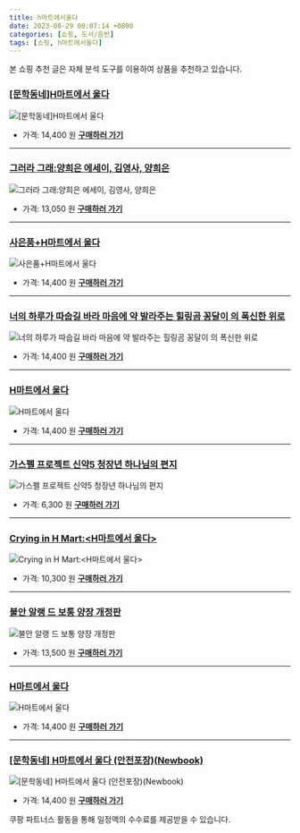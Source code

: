 ```yaml
---
title: h마트에서울다
date: 2023-08-29 00:07:14 +0800
categories: [쇼핑, 도서/음반]
tags: [쇼핑, h마트에서울다]
---
```

본 쇼핑 추천 글은 자체 분석 도구를 이용하여 상품을 추천하고 있습니다.
### [[문학동네]H마트에서 울다](https://link.coupang.com/re/AFFSDP?lptag=AF1030537&pageKey=6360269274&itemId=13424366618&vendorItemId=80678974775&traceid=V0-153-660bdddb6e21c1a6&requestid=20230907000714310091891964&token=31850C%7CMIXED)
![[문학동네]H마트에서 울다](https://ads-partners.coupang.com/image1/iR8FkGqBiGIQ9FC7iecwcX5-jzyfPeNQ7iAreGMKDgH62J4N1zeg1RZWKADnHcSxgX0lzD0EBz9K2co34ZQ4LPWcMgedjGKTwVyIosJPC5fWhW-l4P2R_CVU8JH8JtuQlAlT8zMwiMEc7W4uQLtLQ9dxWW0FYqPL5YBWDolACrPH4PjVxr13HqOQDQT4tl21399kDVJng_RioVbyplU1PpA6oIcPSmjrgzOMSp_dstLeCy7U7hQ4l8wk9atgzl-N-uYF8uzocgOxw_MclKjwr8w5)
- 가격: 14,400 원
[**구매하러 가기**](https://link.coupang.com/re/AFFSDP?lptag=AF1030537&pageKey=6360269274&itemId=13424366618&vendorItemId=80678974775&traceid=V0-153-660bdddb6e21c1a6&requestid=20230907000714310091891964&token=31850C%7CMIXED)
---
### [그러라 그래:양희은 에세이, 김영사, 양희은](https://link.coupang.com/re/AFFSDP?lptag=AF1030537&pageKey=5342048328&itemId=7833814433&vendorItemId=75123596838&traceid=V0-153-9536d03dac573214&clickBeacon=q4GdFxHL3YsmnavdV%2FY9YyO8NUaJWrR27a9WSmYRrV6wsHMGEeo83s%2BTUzYrcBDGqO6nVJ%2BBQusIh6iENl%2Fv%2FrM7m5c0%2Bc752ZASwQpP%2BUqVWmpKRHcqq%2FVN6mbB4lna6yI52G7iYAsTLmEVTfsl2u3TThaqIxI5sjH7ou4hnk4l60WqXJinZU25C1uH7Ypn9mu5vfvuWbgn00v5R7iTGR0AdhmbvC57K%2BHdmnDEBiYzKtPa5fWwhfshJak4e61AYFSOIMF9m6BV7XIIeHn7%2Bhknt91fOir%2FNTmc8ZVI7tDcu6YSm7FSvHTjQTVBymx%2F38KIucdmfZ5Dt%2BMSF8wDWTqTdEIC0156b4PpKOUKJimZkTY0uKH9oSE59qwfq0N%2FzO32ufR%2F4bGeh4%2F6TQAhUrqBoiSCWOzlrspqDK6xKEjAAniWE3hfZcfqwVGGsU91sxzPqu%2FP2Rj207ZDKag43wkUbJ7CmNHnExpV5bTuirD67K9xoWBVLt4EQtJGpw2aMyxPNR0f5WrOkNB7cSjUOMjEGpW53R%2BWB2tYM9toILrQsCbCjGVrtWX218dp3qx3DHIVxXaFZI5lF6lBds8bx5sT18KWDh1ZpE7P5dYjhP%2FnXh%2BTv5zBnIFdtJ8vPTb7GGlZ91nmb6Ejm31nuyXUYamxhF8w72xNHz%2B3jSDvQxJ4rwShCOUTnVOTGqKcZkJ5sI%2FyNUPaBXTT42XhsR5cDeZoEGHLqFrY2RP3g61r6AcDNFKH6WBbEPEiWxjkQGz1rthphNtKpXDUXVChsAH%2FLeGUEzqA7P%2BFGyGYYvN4fGe7FJ1szJyPuGXNsflJIgvLm0IZbA2Q9lHjgVjaUjMuViorfW7c0bPJIKPf23%2FC%2FHOmOj3nEVbhsku3qVfmaoEN&requestid=20230907000714310091891964&token=31850C%7CMIXED)
![그러라 그래:양희은 에세이, 김영사, 양희은](https://ads-partners.coupang.com/image1/5ZWvRE3eXgvSqHsS5biaTDJYi4d2qUs2B-vYz011kzg5SFkldh9M4u3Lb9zAdPIkHDfPJbRWrM-Yb2bvOydRllNAuollZCWaP3Rh9i9uPLhfW9PmjNTwvPYOIBuEbLidC8QDklt0F7C3ahzIkq0fPsq0DUlOamRV3FuUDd27sIKa3PFLk5Nyp2_tTSSFF3JnqX852DwWbpwmAWxVH8ya9vqRxFgoWvtT3j0O-BzzwPvKDuwZSQxPXyoh_rPd76SC8d5OrF_YxGhzT9NW5GWGEHKM_hhSFREHZDZ-RG2uflY7Kd6e)
- 가격: 13,050 원
[**구매하러 가기**](https://link.coupang.com/re/AFFSDP?lptag=AF1030537&pageKey=5342048328&itemId=7833814433&vendorItemId=75123596838&traceid=V0-153-9536d03dac573214&clickBeacon=q4GdFxHL3YsmnavdV%2FY9YyO8NUaJWrR27a9WSmYRrV6wsHMGEeo83s%2BTUzYrcBDGqO6nVJ%2BBQusIh6iENl%2Fv%2FrM7m5c0%2Bc752ZASwQpP%2BUqVWmpKRHcqq%2FVN6mbB4lna6yI52G7iYAsTLmEVTfsl2u3TThaqIxI5sjH7ou4hnk4l60WqXJinZU25C1uH7Ypn9mu5vfvuWbgn00v5R7iTGR0AdhmbvC57K%2BHdmnDEBiYzKtPa5fWwhfshJak4e61AYFSOIMF9m6BV7XIIeHn7%2Bhknt91fOir%2FNTmc8ZVI7tDcu6YSm7FSvHTjQTVBymx%2F38KIucdmfZ5Dt%2BMSF8wDWTqTdEIC0156b4PpKOUKJimZkTY0uKH9oSE59qwfq0N%2FzO32ufR%2F4bGeh4%2F6TQAhUrqBoiSCWOzlrspqDK6xKEjAAniWE3hfZcfqwVGGsU91sxzPqu%2FP2Rj207ZDKag43wkUbJ7CmNHnExpV5bTuirD67K9xoWBVLt4EQtJGpw2aMyxPNR0f5WrOkNB7cSjUOMjEGpW53R%2BWB2tYM9toILrQsCbCjGVrtWX218dp3qx3DHIVxXaFZI5lF6lBds8bx5sT18KWDh1ZpE7P5dYjhP%2FnXh%2BTv5zBnIFdtJ8vPTb7GGlZ91nmb6Ejm31nuyXUYamxhF8w72xNHz%2B3jSDvQxJ4rwShCOUTnVOTGqKcZkJ5sI%2FyNUPaBXTT42XhsR5cDeZoEGHLqFrY2RP3g61r6AcDNFKH6WBbEPEiWxjkQGz1rthphNtKpXDUXVChsAH%2FLeGUEzqA7P%2BFGyGYYvN4fGe7FJ1szJyPuGXNsflJIgvLm0IZbA2Q9lHjgVjaUjMuViorfW7c0bPJIKPf23%2FC%2FHOmOj3nEVbhsku3qVfmaoEN&requestid=20230907000714310091891964&token=31850C%7CMIXED)
---
### [사은품+H마트에서 울다](https://link.coupang.com/re/AFFSDP?lptag=AF1030537&pageKey=6420403765&itemId=13810183604&vendorItemId=81060469162&traceid=V0-153-e3f7d9b81925079a&requestid=20230907000714310091891964&token=31850C%7CMIXED)
![사은품+H마트에서 울다](https://ads-partners.coupang.com/image1/YHI1up847IaAskRLYARaVF8oD6sqRlFoPKREefCce_TvgKzRT8SgcQ-OLzITHyNDLzJu823wKk1G64otrN735fSGepluLNe73kzNul2UElRSHSjV2K_vC7-NOKtj_-QlAHatEH5XlmiTy_Pzsz-sN3GbfYtw_PG20ztwERNtd-hkGWhieNSFay9deJtDdVdecE2zFwpitM3T9qROTCRTub5pkmQK6xH887MabxGezCMEJVGm0sJmOnV-WHABL5Hsodcfp4sGHXuVuZGUoQGzdVVWEeUdotQtmKVzaRDKu5E=)
- 가격: 14,400 원
[**구매하러 가기**](https://link.coupang.com/re/AFFSDP?lptag=AF1030537&pageKey=6420403765&itemId=13810183604&vendorItemId=81060469162&traceid=V0-153-e3f7d9b81925079a&requestid=20230907000714310091891964&token=31850C%7CMIXED)
---
### [너의 하루가 따숩길 바라 마음에 약 발라주는 힐링곰 꽁달이 의 폭신한 위로](https://link.coupang.com/re/AFFSDP?lptag=AF1030537&pageKey=6979057101&itemId=17042688811&vendorItemId=84217485739&traceid=V0-153-51aeaebe27ceb9c9&clickBeacon=q4GdFxHL3YsmnavdV%2FY9YyO8NUaJWrR27a9WSmYRrV6wsHMGEeo83s%2BTUzYrcBDGqO6nVJ%2BBQusIh6iENl%2Fv%2FrM7m5c0%2Bc752ZASwQpP%2BUpUFWTfYErLW7Gemx%2BxH6QN6yI52G7iYAsTLmEVTfsl2gLR1jIooG6iEEBr77If8lMkeWjbP54vGNdJ7q6BRztN9mu5vfvuWbgn00v5R7iTGR0AdhmbvC57K%2BHdmnDEBiYzKtPa5fWwhfshJak4e61AJZQEfDtR8waV2R%2BYo9m3TAX7sAqT8X%2Bk345UYGX%2BghW4lW%2BGV3CafY%2F2%2BwwUAEbRYIbp%2BR8QRxu6nTCkSUGyY2lPxeodcZzWHJS1%2BMTeT%2BzHrehNqNor2fOKevwhqZ0CVPf0lAUYYE3P0XCFPMGKTlOR4SqUN2lJbkIX29Okaq5Vz1sSO5K1ziY1utMzs0rC2pbnh3Q9HbuoYG5jZRPpdxJklUTNHKklUb%2FGjfGbgcL8zM4tMexYb2oJE7eVCxaTuMZMrjgahhj5djo8wQU161hgKPdU%2FHMztA%2FoaFX8S1%2B%2F1O2C88A9c7zKYnazJ2bV8WRnzGt3GOBOiMDrjL6qVPZvwQHgPGNxmDbhytvQhkaPRv1fnMjCH%2B0CoONJdvkwaWYypoZkd7V0%2FjsUWGxObf%2BoAtbiDXtPh39QvIT7cRI83fgWhSPRUmA7NOIUhXivc0QQdj2iESIgi7j3q50qdzIWvsNAisrGhAcNhQn2xV0JO7cdcV7c7JxVlFCn97b0IkWOT0jlb%2FpaN%2Bt3k08%2Fs1MPWsaVzTjiS%2FGfZofBnCLoaKXwDOWnfzXJK7Zw0LUcogydlKx2cxqDE4uIBVCidDS9mWKErl%2FIPlG6kZC5OVO0rJz9ku1u2Gckitf96LRY&requestid=20230907000714310091891964&token=31850C%7CMIXED)
![너의 하루가 따숩길 바라 마음에 약 발라주는 힐링곰 꽁달이 의 폭신한 위로](https://ads-partners.coupang.com/image1/5U4zizGf8kgzVi0Y5ZCmHf54krWFTJF49JN0M6mgAiI6yqvackg45N7wHrGNOTHy6Zo42ErvgmNvumdh955s0V55zDV00V8A2CDOH8jB4Im2zJWHw_jZYhuWRp1IEx8j1gX_jbTAPnuo58iFYIfofCsnTnmiUXzUWM8sI9M0RMdGuBRUuGPagZQhoFJBwLvVkg1DLGOopg6jkvpVn3kzVc_C3jh31tt_NlS0IIve7LsuMmrV8kX6aI7ahmTH8bCV2YA5aS1Ts88IRt4C9mdWPO8vYtP-LZ0c793txbBrPTu87q1y)
- 가격: 14,400 원
[**구매하러 가기**](https://link.coupang.com/re/AFFSDP?lptag=AF1030537&pageKey=6979057101&itemId=17042688811&vendorItemId=84217485739&traceid=V0-153-51aeaebe27ceb9c9&clickBeacon=q4GdFxHL3YsmnavdV%2FY9YyO8NUaJWrR27a9WSmYRrV6wsHMGEeo83s%2BTUzYrcBDGqO6nVJ%2BBQusIh6iENl%2Fv%2FrM7m5c0%2Bc752ZASwQpP%2BUpUFWTfYErLW7Gemx%2BxH6QN6yI52G7iYAsTLmEVTfsl2gLR1jIooG6iEEBr77If8lMkeWjbP54vGNdJ7q6BRztN9mu5vfvuWbgn00v5R7iTGR0AdhmbvC57K%2BHdmnDEBiYzKtPa5fWwhfshJak4e61AJZQEfDtR8waV2R%2BYo9m3TAX7sAqT8X%2Bk345UYGX%2BghW4lW%2BGV3CafY%2F2%2BwwUAEbRYIbp%2BR8QRxu6nTCkSUGyY2lPxeodcZzWHJS1%2BMTeT%2BzHrehNqNor2fOKevwhqZ0CVPf0lAUYYE3P0XCFPMGKTlOR4SqUN2lJbkIX29Okaq5Vz1sSO5K1ziY1utMzs0rC2pbnh3Q9HbuoYG5jZRPpdxJklUTNHKklUb%2FGjfGbgcL8zM4tMexYb2oJE7eVCxaTuMZMrjgahhj5djo8wQU161hgKPdU%2FHMztA%2FoaFX8S1%2B%2F1O2C88A9c7zKYnazJ2bV8WRnzGt3GOBOiMDrjL6qVPZvwQHgPGNxmDbhytvQhkaPRv1fnMjCH%2B0CoONJdvkwaWYypoZkd7V0%2FjsUWGxObf%2BoAtbiDXtPh39QvIT7cRI83fgWhSPRUmA7NOIUhXivc0QQdj2iESIgi7j3q50qdzIWvsNAisrGhAcNhQn2xV0JO7cdcV7c7JxVlFCn97b0IkWOT0jlb%2FpaN%2Bt3k08%2Fs1MPWsaVzTjiS%2FGfZofBnCLoaKXwDOWnfzXJK7Zw0LUcogydlKx2cxqDE4uIBVCidDS9mWKErl%2FIPlG6kZC5OVO0rJz9ku1u2Gckitf96LRY&requestid=20230907000714310091891964&token=31850C%7CMIXED)
---
### [H마트에서 울다](https://link.coupang.com/re/AFFSDP?lptag=AF1030537&pageKey=6885121372&itemId=16511995265&vendorItemId=84035105386&traceid=V0-153-e9cdec6249935cb9&requestid=20230907000714310091891964&token=31850C%7CMIXED)
![H마트에서 울다](https://ads-partners.coupang.com/image1/SkhnZ1UUSMkBHGgjSpFYKPnMvdGodIaSdHC_M950JTAC4lisNVJ1rM7bJrT8LWIqC7SU715rLhP8SMRW4RZ2xtUyE6Fak7EApyTAD4EWxTYevNOLOHVt-eMpaGsdpT9biRwFfvG4dLCbEXT_9K9zl_H0K19DWh03xK1gt9XUsSGlkLLUq7RDtd3o-fVVOUXielXuBscz32G5bumzlyjb1D2-tZiYVocnv6Gqw0CJHaXskSLI_liWXHm27sZzUGC5If-p9DNRJSgIFMXPiwb0tTn4TADd8tOnI5GW6dYPCw==)
- 가격: 14,400 원
[**구매하러 가기**](https://link.coupang.com/re/AFFSDP?lptag=AF1030537&pageKey=6885121372&itemId=16511995265&vendorItemId=84035105386&traceid=V0-153-e9cdec6249935cb9&requestid=20230907000714310091891964&token=31850C%7CMIXED)
---
### [가스펠 프로젝트 신약5 청장년 하나님의 편지](https://link.coupang.com/re/AFFSDP?lptag=AF1030537&pageKey=6473284445&itemId=14138038443&vendorItemId=81384754453&traceid=V0-153-30c4639a61d698a9&clickBeacon=q4GdFxHL3YsmnavdV%2FY9YyO8NUaJWrR27a9WSmYRrV6wsHMGEeo83s%2BTUzYrcBDGqO6nVJ%2BBQusIh6iENl%2Fv%2FrM7m5c0%2Bc752ZASwQpP%2BUrxZ%2FuUFUD82YepxPbzqikV6yI52G7iYAsTLmEVTfsl2lgdQn%2F9SoWyDuijwMorfUa7k%2B9SWbiVd0Vq3Gi1UL9%2B9mu5vfvuWbgn00v5R7iTGR0AdhmbvC57K%2BHdmnDEBiYzKtPa5fWwhfshJak4e61AJZQEfDtR8waV2R%2BYo9m3TDZX5VRJsfKBEN0BWUh5i32Oyg854ceRu59inP9ILbMItiF%2FxCi%2FGGN9f%2B4ODFW55hYStLp%2BKiZNGdAuPpOzcggNNkM5iea58uSPO0Wyryr5Y9r0kHSDWAy5%2BL26rfRFu9sL2DN0lWnAgPhpUqdMGCzxRmkI%2B4ah0FOROb7p%2BmyFaP%2B%2B%2B1boGFc8ZqE7XpQ5YyZPgwMZ%2BjTrxS5H3%2FY%2FlZYM%2F4Ivc0PQZU74OayBquRaOFwNA4x7sMRNVX7VMUy6%2FF%2FwhETql2cs5at8GApmocHOpwOPSirh8rboZWBrNKtRAJ0QsOxQ40UKiQX5Rjt7ZpR6h88LoBXjM%2FCNiu%2FfLfzLJTfO95QjOibMGNGubYorrNg2lTsgMsoqiIHDYA%2Flrsf194hJ9Y7sOXpCe33eZGjVXpHXFsEcry5xdcvOXlvVvYa6ygj0Scy1iZyhUHNKhQw%2FHuEWlkgkMrzf4kmCuLfa%2FXOJOmpRw80oGeU52XRngjBhOy4yQeAiEdOfoREN0Kpia1vE3u%2BNwOlL6gFfYoyPPcwq2ZJfXo0pEa0BAyNLUuiVo%2BpnyW1f2EET6zOFRa3NuKEyaCRPwX6ezBnUwFdAc5J0KwE962F9T8VBj7M6&requestid=20230907000714310091891964&token=31850C%7CMIXED)
![가스펠 프로젝트 신약5 청장년 하나님의 편지](https://ads-partners.coupang.com/image1/R6v6n7tj65i0LU6_RxJGFczewv22UtrjvMYT52B9UEKrOv3NnNifXETpPrueu2nMw6FqFsirKEC3icUvzhGY6VFq-zZVqyk_XB-PAhnigRuhoy1HRp59AcsR09EHqZBXL1qfi3sXTLHq1xSFfBsqMNDeC8iRWEoJhkqIMAvPUcI_b1LCo882yB-sDZ3R-0Bzq7RIsb_Rp6bTChP7zolkko2rdMtNRozvlLGckvepCxqVyNxJpbXYP0K8_CtvUygRiP8H3UHirDfBQixzZahGzF8b1FE27nE9Sz2z2b6weE2W0hGkGjA=)
- 가격: 6,300 원
[**구매하러 가기**](https://link.coupang.com/re/AFFSDP?lptag=AF1030537&pageKey=6473284445&itemId=14138038443&vendorItemId=81384754453&traceid=V0-153-30c4639a61d698a9&clickBeacon=q4GdFxHL3YsmnavdV%2FY9YyO8NUaJWrR27a9WSmYRrV6wsHMGEeo83s%2BTUzYrcBDGqO6nVJ%2BBQusIh6iENl%2Fv%2FrM7m5c0%2Bc752ZASwQpP%2BUrxZ%2FuUFUD82YepxPbzqikV6yI52G7iYAsTLmEVTfsl2lgdQn%2F9SoWyDuijwMorfUa7k%2B9SWbiVd0Vq3Gi1UL9%2B9mu5vfvuWbgn00v5R7iTGR0AdhmbvC57K%2BHdmnDEBiYzKtPa5fWwhfshJak4e61AJZQEfDtR8waV2R%2BYo9m3TDZX5VRJsfKBEN0BWUh5i32Oyg854ceRu59inP9ILbMItiF%2FxCi%2FGGN9f%2B4ODFW55hYStLp%2BKiZNGdAuPpOzcggNNkM5iea58uSPO0Wyryr5Y9r0kHSDWAy5%2BL26rfRFu9sL2DN0lWnAgPhpUqdMGCzxRmkI%2B4ah0FOROb7p%2BmyFaP%2B%2B%2B1boGFc8ZqE7XpQ5YyZPgwMZ%2BjTrxS5H3%2FY%2FlZYM%2F4Ivc0PQZU74OayBquRaOFwNA4x7sMRNVX7VMUy6%2FF%2FwhETql2cs5at8GApmocHOpwOPSirh8rboZWBrNKtRAJ0QsOxQ40UKiQX5Rjt7ZpR6h88LoBXjM%2FCNiu%2FfLfzLJTfO95QjOibMGNGubYorrNg2lTsgMsoqiIHDYA%2Flrsf194hJ9Y7sOXpCe33eZGjVXpHXFsEcry5xdcvOXlvVvYa6ygj0Scy1iZyhUHNKhQw%2FHuEWlkgkMrzf4kmCuLfa%2FXOJOmpRw80oGeU52XRngjBhOy4yQeAiEdOfoREN0Kpia1vE3u%2BNwOlL6gFfYoyPPcwq2ZJfXo0pEa0BAyNLUuiVo%2BpnyW1f2EET6zOFRa3NuKEyaCRPwX6ezBnUwFdAc5J0KwE962F9T8VBj7M6&requestid=20230907000714310091891964&token=31850C%7CMIXED)
---
### [Crying in H Mart:<H마트에서 울다>](https://link.coupang.com/re/AFFSDP?lptag=AF1030537&pageKey=7218869214&itemId=18288490385&vendorItemId=85434130338&traceid=V0-153-4de39b053b214dcb&requestid=20230907000714310091891964&token=31850C%7CMIXED)
![Crying in H Mart:<H마트에서 울다>](https://ads-partners.coupang.com/image1/DcAPThCvNmv-oS6IDS1lrfXoBVcendW1cYScPuHHZTlL_ILKxEWYWXL4_RZXd1x44YZUbEIneQ5MhT2G5rW-Ti5qXHUZh6yzETFpWf0Br8CzcBW_baBE6R3ihkJ7Zuq9wglyd4tcdMSGSG-YNZSb52Zioam8S4ZnsjN9mEgHLKqq-DlOyr2u14P4pWwbrHewk3Bn5aMhIUDy59CbKEgX5rTw4a57I6NmZUdPRc46tPEDp7TBl0RuPgyuZ9qU2esRdh2PSLHAoL186GHE8Mc0bW9b66rFzp5KXlqovAGATg==)
- 가격: 10,300 원
[**구매하러 가기**](https://link.coupang.com/re/AFFSDP?lptag=AF1030537&pageKey=7218869214&itemId=18288490385&vendorItemId=85434130338&traceid=V0-153-4de39b053b214dcb&requestid=20230907000714310091891964&token=31850C%7CMIXED)
---
### [불안 알랭 드 보통 양장 개정판](https://link.coupang.com/re/AFFSDP?lptag=AF1030537&pageKey=6474880391&itemId=14148968600&vendorItemId=81395514166&traceid=V0-153-38029ec19465ba4d&clickBeacon=q4GdFxHL3YsmnavdV%2FY9YyO8NUaJWrR27a9WSmYRrV6wsHMGEeo83s%2BTUzYrcBDGqO6nVJ%2BBQusIh6iENl%2Fv%2FrM7m5c0%2Bc752ZASwQpP%2BUq8KvtGiKw%2Fsusx%2FOhBWFk%2B6yI52G7iYAsTLmEVTfsl2qVzIWo%2BOaJbJVdAXSFWYC%2Fs9PaWyYDVxWdk1GDPajbp9mu5vfvuWbgn00v5R7iTGR0AdhmbvC57K%2BHdmnDEBiYzKtPa5fWwhfshJak4e61AJZQEfDtR8waV2R%2BYo9m3TLjpWrzmubbjVCkmviRdl0dgGMbt0fUn%2FSGEI4QR2oMeNGAljhG61UXn6VejEdRdRnOm3Frz2ZRXASB%2FuHAjYrEVjaSCf%2FQnH1nH8CvRSsO1dcixHSd21CmOzIfjo0S5igD8dXtnN%2BGdvdcnwFURiqajf7s%2FfvUb%2FvVi3lYXwB7uf46eeI5fGfRxMG3nL8%2FUx6gfhNJWlBzFr9edZg30wfImiiln1%2B4nRCbKUQP4mxTbcBd8pFXS4hwclKRejpXRy3IQc2zxNqEcUwqHP1EpfPyxaheUr0Be8HaxGEYs9E31G1OeJ3K7lnzwhFRVw4EbPzhWPM5AciyfUpfyLWVqO0r2r8C3ds1BWSzhm4y5uMwEvYa6ygj0Scy1iZyhUHNKhV8kWMLJPWxXFsl%2FI%2FLZTqyFHc8tY%2FSO4pwbe3l700iNhG6u17oedpc5zMuV%2B9eibA3y9i8HHMWJVs%2FUanv1XLMt8dvkblbLsFGu3MFo3gAga7%2FVoeac9Juu4hvd6IzaQEuYQnjQv90dUpSb4KsdtUVC1OxuRlJmzr%2BL4%2FQATeNj%2BdtEDT7bbcMo8eltMzBpeXT6T%2F2P1kWolmMwzFX3MgeBzq4Cwcc6kXX%2FqQVtpoWP&requestid=20230907000714310091891964&token=31850C%7CMIXED)
![불안 알랭 드 보통 양장 개정판](https://ads-partners.coupang.com/image1/ePuXd_Yv61VpAivneG5OTAe0j-1PRQwrikkfAprFs387SjBqqNyLF-laGTT_3VN5ISGrVu4LMKpWA-JBRH_RFzZeC3HKB-pdGNNJjmy8VXQ1_ORZyp5V--rdbEo3MqIZK4mkSBWSAny3x7E9I4cMFFmWQ1igKJ13hchX-3s0VXpajrB112NkhJGXBbW75BB55sdpg3EO2M6pr1FZqzDrOuk_c1ne1OZ6CKBNWIR62Dn67X5vRtZchxDyFbstNvFmhOziHauB-UjF_ZfQ1-w5C3TkuUc4S3nPD3HbMAmLrXVwtw4M)
- 가격: 13,500 원
[**구매하러 가기**](https://link.coupang.com/re/AFFSDP?lptag=AF1030537&pageKey=6474880391&itemId=14148968600&vendorItemId=81395514166&traceid=V0-153-38029ec19465ba4d&clickBeacon=q4GdFxHL3YsmnavdV%2FY9YyO8NUaJWrR27a9WSmYRrV6wsHMGEeo83s%2BTUzYrcBDGqO6nVJ%2BBQusIh6iENl%2Fv%2FrM7m5c0%2Bc752ZASwQpP%2BUq8KvtGiKw%2Fsusx%2FOhBWFk%2B6yI52G7iYAsTLmEVTfsl2qVzIWo%2BOaJbJVdAXSFWYC%2Fs9PaWyYDVxWdk1GDPajbp9mu5vfvuWbgn00v5R7iTGR0AdhmbvC57K%2BHdmnDEBiYzKtPa5fWwhfshJak4e61AJZQEfDtR8waV2R%2BYo9m3TLjpWrzmubbjVCkmviRdl0dgGMbt0fUn%2FSGEI4QR2oMeNGAljhG61UXn6VejEdRdRnOm3Frz2ZRXASB%2FuHAjYrEVjaSCf%2FQnH1nH8CvRSsO1dcixHSd21CmOzIfjo0S5igD8dXtnN%2BGdvdcnwFURiqajf7s%2FfvUb%2FvVi3lYXwB7uf46eeI5fGfRxMG3nL8%2FUx6gfhNJWlBzFr9edZg30wfImiiln1%2B4nRCbKUQP4mxTbcBd8pFXS4hwclKRejpXRy3IQc2zxNqEcUwqHP1EpfPyxaheUr0Be8HaxGEYs9E31G1OeJ3K7lnzwhFRVw4EbPzhWPM5AciyfUpfyLWVqO0r2r8C3ds1BWSzhm4y5uMwEvYa6ygj0Scy1iZyhUHNKhV8kWMLJPWxXFsl%2FI%2FLZTqyFHc8tY%2FSO4pwbe3l700iNhG6u17oedpc5zMuV%2B9eibA3y9i8HHMWJVs%2FUanv1XLMt8dvkblbLsFGu3MFo3gAga7%2FVoeac9Juu4hvd6IzaQEuYQnjQv90dUpSb4KsdtUVC1OxuRlJmzr%2BL4%2FQATeNj%2BdtEDT7bbcMo8eltMzBpeXT6T%2F2P1kWolmMwzFX3MgeBzq4Cwcc6kXX%2FqQVtpoWP&requestid=20230907000714310091891964&token=31850C%7CMIXED)
---
### [H마트에서 울다](https://link.coupang.com/re/AFFSDP?lptag=AF1030537&pageKey=6355584594&itemId=13393021240&vendorItemId=80647837881&traceid=V0-153-794c772aba0d077f&requestid=20230907000714310091891964&token=31850C%7CMIXED)
![H마트에서 울다](https://ads-partners.coupang.com/image1/wW3aERLwMZr-thAwwa2q-6-SGF6zfQyyzNfHFrYukiMZbhSJHRM79s1wM8SN6eKtP7htkEIp31ouWDCUl6uAfO5-PciKh6vu0YXN5ODt7ALI95LFvP132aqswyYiwPu21op43xR-TVslcYob8CcFqFjQaFdiwAIC46qDGle9oVNuITHBz1A18lrsT_pQqbZLXUYzymOhpcC1enshDCzeCjILgr5_bbis_b-uVJDw7ZJn4L7bWSK09GGFEu3qepaRTFttNhm6yQI-ZuCtIdaaZmSIiCfogiVUSwIKX7kZmg==)
- 가격: 14,400 원
[**구매하러 가기**](https://link.coupang.com/re/AFFSDP?lptag=AF1030537&pageKey=6355584594&itemId=13393021240&vendorItemId=80647837881&traceid=V0-153-794c772aba0d077f&requestid=20230907000714310091891964&token=31850C%7CMIXED)
---
### [[문학동네] H마트에서 울다 (안전포장)(Newbook)](https://link.coupang.com/re/AFFSDP?lptag=AF1030537&pageKey=7553615603&itemId=19884593117&vendorItemId=86985014201&traceid=V0-153-e6eae4d04dd8f615&requestid=20230907000714310091891964&token=31850C%7CMIXED)
![[문학동네] H마트에서 울다 (안전포장)(Newbook)](https://ads-partners.coupang.com/image1/s3qb3lLMfJ3Ibz6ks-rXFc9TUKMU6Za0J2MgGe-SJjhb9yHjojVlHVFfElh_D8WeWyubVjDKOtpEScseR9MsJGLcofrNZLPNJRuADiqPsTGxyy1ItGOu-PyYS9rBpMyVjYbQedyTRoHBrC78ZT9DC3JA76Hk868uxBgICAoH-kMMFMwiOwsHUBMOBoqzVAHJSc1PJc2qHEs1x3dDiLItgI7Zprc7S1FdAVYkUpWLzHZPE0zHRHdsKaRrnimb__VOzXrhtcg-VnXSXO7_N-PnAStu8eGMR3Z7n5oTUPKrQ4Q=)
- 가격: 14,400 원
[**구매하러 가기**](https://link.coupang.com/re/AFFSDP?lptag=AF1030537&pageKey=7553615603&itemId=19884593117&vendorItemId=86985014201&traceid=V0-153-e6eae4d04dd8f615&requestid=20230907000714310091891964&token=31850C%7CMIXED)


쿠팡 파트너스 활동을 통해 일정액의 수수료를 제공받을 수 있습니다.
